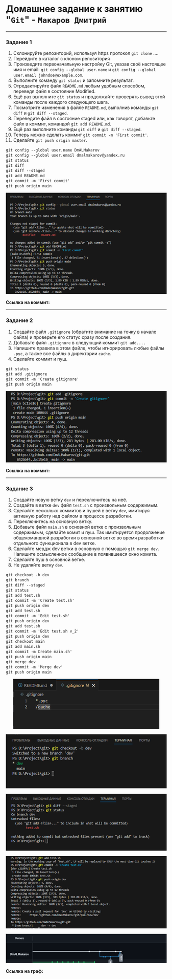 # Домашнее задание к занятию "`Git`" - `Макаров Дмитрий`

---

### Задание 1

1. Склонируйте репозиторий, используя https протокол `git clone` ....
2. Перейдите в каталог с клоном репозитория
3. Произведите первоначальную настройку Git, указав своё настоящее имя и email: `git config --global user.name` и `git config --global user.email johndoe@example.com`.
4. Выполните команду `git status` и запомните результат. 
5. Отредактируйте файл `README.md` любым удобным способом, переведя файл в состояние Modified.
6. Ещё раз выполните `git status` и продолжайте проверять вывод этой команды после каждого следующего шага. 
7. Посмотрите изменения в файле `README.md`, выполнив команды `git diff` и `git diff --staged`. 
8. Переведите файл в состояние staged или, как говорят, добавьте файл в коммит, командой `git add README.md`.
9. Ещё раз выполните команды `git diff` и `git diff --staged`. 
10. Теперь можно сделать коммит `git commit -m 'First commit'`. 
11. Сделайте `git push origin master`.

```
git config --global user.name DmALMakarov
git config --global user.email dmalmakarov@yandex.ru
git status
git diff
git diff --staged
git add README.md
git commit -m 'First commit'
git push origin main
```

<p align="center">
  <img src="https://github.com/DmALMakarov/git/blob/main/img/img1.png" alt="Скриншот-1"/>
</p>

<b>Ссылка на коммит:</b>

---

### Задание 2

1. Создайте файл `.gitignore` (обратите внимание на точку в начале файла) и проверьте его статус сразу после создания.
2. Добавьте файл `.gitignore` в следующий коммит `git add....`
3. Напишите правила в этом файле, чтобы игнорировать любые файлы `.pyc`, а также все файлы в директории `cache`.
4. Сделайте коммит и пуш.

```
git status
git add .gitignore
git commit -m 'Create gitignore'
git push origin main
```
<p align="center">
  <img src="https://github.com/DmALMakarov/git/blob/main/img/img2.png" alt="Скриншот-2"/>
</p>


<b>Ссылка на коммит:</b>

---

### Задание 3

1. Создайте новую ветку `dev` и переключитесь на неё.
2. Создайте в ветке `dev` файл `test.sh` с произвольным содержимым.
3. Сделайте несколько коммитов и пушей в ветку `dev`, имитируя активную работу над файлом в процессе разработки.
4. Переключитесь на основную ветку.
5. Добавьте файл `main.sh` в основной ветке с произвольным содержимым, сделайте комит и пуш. Так имитируется продолжение общекомандной разработки в основной ветке во время разработки отдельного функционала в dev ветке.
6. Сделайте мердж dev ветки в основную с помощью `git merge dev`. Напишите осмысленное сообщение в появившееся окно комита.
7. Сделайте пуш в основной ветке.
8. Не удаляйте ветку `dev`.

```
git checkout -b dev
git branch
git diff --staged
git status
git add test.sh  
git commit -m 'Create test.sh'
git push origin dev
git add test.sh  
git commit -m 'Edit test.sh'
git push origin dev
git add test.sh  
git commit -m 'Edit test.sh v_2'
git push origin dev
git checkout main
git add main.sh
git commit -m Create main.sh'
git push origin main
git merge dev
git commit -m 'Merge dev' 
git push origin main
```

<p align="center">
  <img src="https://github.com/DmALMakarov/git/blob/main/img/img3.png" alt="Скриншот-3"/>
</p>
<p align="center">
  <img src="https://github.com/DmALMakarov/git/blob/main/img/img4.png" alt="Скриншот-4"/>
</p>
<p align="center">
  <img src="https://github.com/DmALMakarov/git/blob/main/img/img5.png" alt="Скриншот-5"/>
</p>
<p align="center">
  <img src="https://github.com/DmALMakarov/git/blob/main/img/img6.png" alt="Скриншот-6"/>
</p>
<p align="center">
  <img src="https://github.com/DmALMakarov/git/blob/main/img/img7.png" alt="Скриншот-7"/>
</p>

<b>Ссылка на граф:</b>


